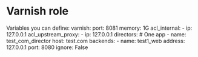 # Varnish role

Variables you can define:
varnish:
	port: 8081
	memory: 1G
	acl_internal:
	  - ip: 127.0.0.1
	acl_upstream_proxy:
	  - ip: 127.0.0.1
	directors:
	  # One app
	  - name: test_com_director
	    host: test.com
	    backends:
	      - name: test1_web
	        address: 127.0.0.1
	        port: 8080
	        ignore: False